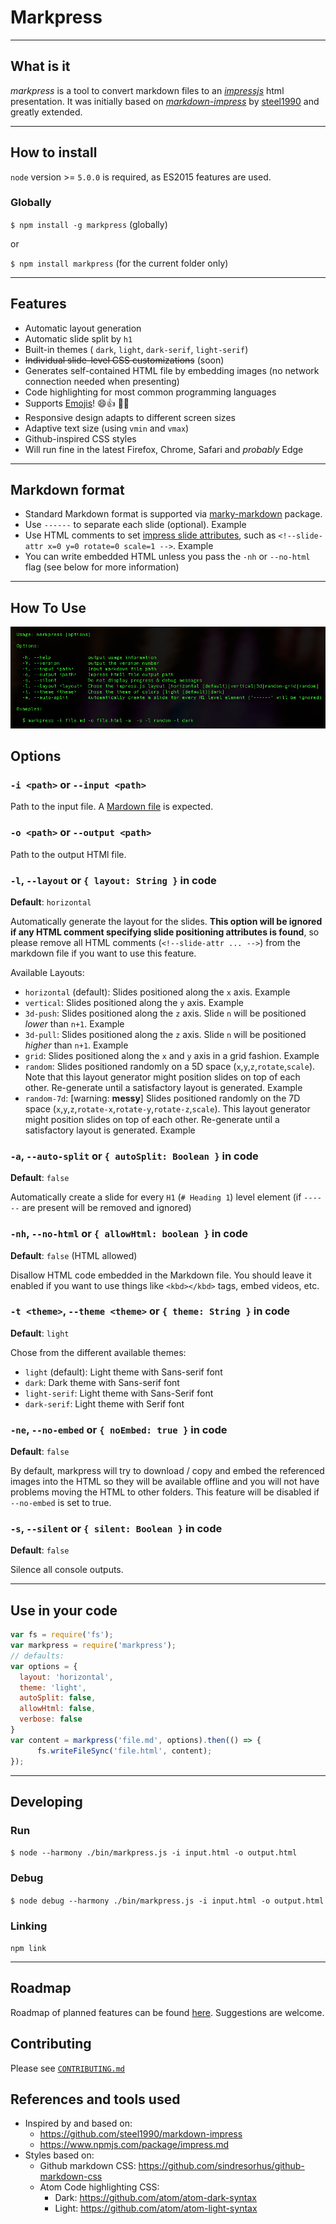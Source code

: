 # Markpress

-----------------------------
## What is it
*markpress* is a tool to convert markdown files to an [*impressjs*](https://github.com/impress/impress.js/) html presentation. It was initially based on [*markdown-impress*](https://github.com/steel1990/markdown-impress) by [steel1990](https://github.com/steel1990) and greatly extended.

-----------------------------
## How to install

`node` version >= `5.0.0` is required, as ES2015 features are used.

### Globally

`$ npm install -g markpress`  (globally)

or

`$ npm install markpress` (for the current folder only)

-----------------------------
## Features
- Automatic layout generation
- Automatic slide split by `h1`
- Built-in themes ( `dark`, `light`, `dark-serif`, `light-serif`)
- ~~Individual slide-level CSS customizations~~ (soon)
- Generates self-contained HTML file by embedding images (no network connection needed when presenting)
- Code highlighting for most common programming languages
- Supports [Emojis](http://www.emoji-cheat-sheet.com/)! :smile::thumbsup: :camel::dash:
- Responsive design adapts to different screen sizes
- Adaptive text size (using `vmin` and `vmax`)
- Github-inspired CSS styles
- Will run fine in the latest Firefox, Chrome, Safari and *probably* Edge

-----------------------------
## Markdown format
+ Standard Markdown format is supported via [marky-markdown](https://www.npmjs.com/package/marky-markdown) package.
+ Use `------` to separate each slide (optional). Example
+ Use HTML comments to set [impress slide attributes](https://github.com/impress/impress.js/blob/master/index.html#L203), such as `<!--slide-attr x=0 y=0 rotate=0 scale=1 -->`. Example
+ You can write embedded HTML unless you pass the `-nh` or `--no-html` flag (see below for more information)

-----------------------------
## How To Use

![How to use markpress](./markpress-help.png)

## Options

### `-i <path>` or `--input <path>`

Path to the input file. A [Mardown file](https://daringfireball.net/projects/markdown/) is expected.

### `-o <path>` or `--output <path>`

Path to the output HTMl file.

### `-l`, `--layout` or `{ layout: String }` in code

**Default**: `horizontal`

Automatically generate the layout for the slides. **This option will be ignored if any HTML comment specifying slide positioning attributes is found**, so please remove all HTML comments (`<!--slide-attr ... -->`) from the markdown file if you want to use this feature.

Available Layouts:

- `horizontal` (default): Slides positioned along the `x` axis. Example
- `vertical`: Slides positioned along the `y` axis. Example
- `3d-push`: Slides positioned along the `z` axis. Slide `n` will be positioned *lower* than `n+1`. Example
- `3d-pull`: Slides positioned along the `z` axis. Slide `n` will be positioned *higher* than `n+1`. Example
- `grid`: Slides positioned along the `x` and `y` axis in a grid fashion. Example
- `random`: Slides positioned randomly on a 5D space (`x`,`y`,`z`,`rotate`,`scale`). Note that this layout generator might position slides on top of each other. Re-generate until a satisfactory layout is generated. Example
- `random-7d`: [warning: **messy**] Slides positioned randomly on the 7D space (`x`,`y`,`z`,`rotate-x`,`rotate-y`,`rotate-z`,`scale`). This layout generator might position slides on top of each other. Re-generate until a satisfactory layout is generated. Example

### `-a`, `--auto-split` or `{ autoSplit: Boolean }` in code

**Default**: `false`

Automatically create a slide for every `H1` (`# Heading 1`) level element (if `------` are present will be removed and ignored)

### `-nh`, `--no-html` or `{ allowHtml: boolean }` in code

**Default**: `false` (HTML allowed)

Disallow HTML code embedded in the Markdown file. You should leave it enabled if you want to use things like `<kbd></kbd>` tags, embed videos, etc.

### `-t <theme>`, `--theme <theme>` or `{ theme: String }` in code

**Default**: `light`

Chose from the different available themes:

- `light` (default): Light theme with Sans-serif font
- `dark`: Dark theme with Sans-serif font
- `light-serif`: Light theme with Sans-Serif font
- `dark-serif`: Light theme with Serif font

### `-ne`, `--no-embed` or `{ noEmbed: true }` in code

**Default**: `false`

By default, markpress will try to download / copy and embed the referenced images into the HTML so they will be available offline and you will not have problems moving the HTML to other folders. This feature will be disabled if `--no-embed` is set to true.

### `-s`, `--silent` or `{ silent: Boolean }` in code

**Default**: `false`

Silence all console outputs.

-------------------------------
## Use in your code

```js
var fs = require('fs');
var markpress = require('markpress');
// defaults:
var options = {
  layout: 'horizontal',
  theme: 'light',
  autoSplit: false,
  allowHtml: false,
  verbose: false
}
var content = markpress('file.md', options).then(() => {
      fs.writeFileSync('file.html', content);
});
```

-------------------------------
## Developing

### Run

`$ node --harmony ./bin/markpress.js -i input.html -o output.html`

### Debug

`$ node debug --harmony ./bin/markpress.js -i input.html -o output.html`

### Linking

`npm link`

-------------------------------
## Roadmap

Roadmap of planned features can be found [here](https://github.com/gamell/markpress/issues?q=is%3Aopen+is%3Aissue+label%3Aroadmap). Suggestions are welcome.

## Contributing

Please see [`CONTRIBUTING.md`](https://github.com/gamell/markpress/blob/master/CONTRIBUTING.md)


## References and tools used

- Inspired by and based on:
  - https://github.com/steel1990/markdown-impress
  - https://www.npmjs.com/package/impress.md
- Styles based on:
  - Github markdown CSS: https://github.com/sindresorhus/github-markdown-css
  - Atom Code highlighting CSS:
    - Dark: https://github.com/atom/atom-dark-syntax
    - Light: https://github.com/atom/atom-light-syntax
